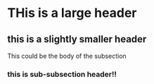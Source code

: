 # THis is a large header

## this is a slightly smaller header

This could be the body of the subsection

### this is sub-subsection header!!


